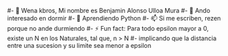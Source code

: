 #- 👋 Wena kbros, Mi nombre es Benjamin Alonso Ulloa Mura
#- 👀 Ando interesado en dormir
#- 🌱 Aprendiendo Python
#- 📫 Si me escriben, rezen porque no ande durmiendo
#- ⚡ Fun fact: Para todo epsilon mayor a 0, existe un N en los Naturales, tal que, n > N
#- implicando que la distancia entre una sucesion y su limite sea menor a epsilon
